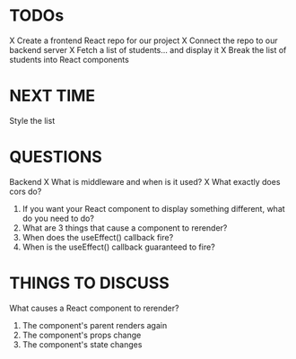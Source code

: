 # TODOs

X Create a frontend React repo for our project
X Connect the repo to our backend server
X Fetch a list of students... and display it
X Break the list of students into React components

# NEXT TIME

Style the list

# QUESTIONS

Backend
X What is middleware and when is it used?
X What exactly does cors do?

1. If you want your React component to display something different, what do you need to do?
2. What are 3 things that cause a component to rerender?
3. When does the useEffect() callback fire?
4. When is the useEffect() callback guaranteed to fire?

# THINGS TO DISCUSS

What causes a React component to rerender?

1. The component's parent renders again
2. The component's props change
3. The component's state changes
